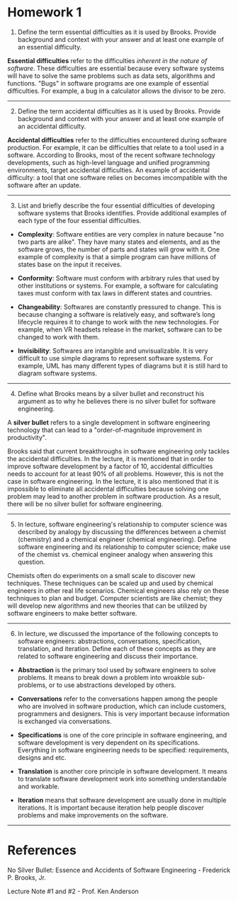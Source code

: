 # Homework 1
1. Define the term essential difficulties as it is used by Brooks. Provide background and context with your answer and at least one example of an essential difficulty.

  **Essential difficulties** refer to the difficulties *inherent in the nature of software*. These difficulties are essential because every software systems will have to solve the same problems such as data sets, algorithms and functions. "Bugs" in software programs are one example of essential difficulties. For example, a bug in a calculator allows the divisor to be zero. 

---

2. Define the term accidental difficulties as it is used by Brooks. Provide background and context with your answer and at least one example of an accidental difficulty.

  **Accidental difficulties** refer to the difficulties encountered during software production. For example, it can be difficulties that relate to a tool used in a software. According to Brooks, most of the recent software technology developments, such as high-level language and unified programming environments, target accidental difficulties. An example of accidental difficulty: a tool that one software relies on becomes imcompatible with the software after an update.

---

3. List and briefly describe the four essential difficulties of developing software systems that Brooks identifies. Provide additional examples of each type of the four essential difficulties.

* **Complexity**: Software entities are very complex in nature because "no two parts are alike". They have many states and elements, and as the software grows, the number of parts and states will grow with it. One example of complexity is that a simple program can have millions of states base on the input it receives.

* **Conformity**: Software must conform with arbitrary rules that used by other institutions or systems. For example, a software for calculating taxes must conform with tax laws in different states and countries.

* **Changeability**: Softwares are constantly pressured to change. This is because changing a software is relatively easy, and software’s long lifecycle requires it to change to work with the new technologies. For example, when VR headsets release in the market, software can to be changed to work with them.

* **Invisibility**: Softwares are intangible and unvisualizable. It is very difficult to use simple diagrams to represent software systems. For example, UML has many different types of diagrams but it is still hard to diagram software systems. 

---

4. Define what Brooks means by a silver bullet and reconstruct his argument as to why he believes there is no silver bullet for software engineering.

  A **silver bullet** refers to a single development in software engineering technology that can lead to a "order-of-magnitude improvement in productivity".

  Brooks said that current breakthroughs in software engineering only tackles the accidental difficulties. In the lecture, it is mentioned that in order to improve software development by a factor of 10, accidental difficulties needs to account for at least 90% of all problems. However, this is not the case in software engineering. In the lecture, it is also mentioned that it is impossible to eliminate all accidental difficulties because solving one problem may lead to another problem in software production. As a result, there will be no silver bullet for software engineering.

---

5. In lecture, software engineering's relationship to computer science was described by analogy by discussing the differences between a chemist (chemistry) and a chemical engineer (chemical engineering). Define software engineering and its relationship to computer science; make use of the chemist vs. chemical engineer analogy when answering this question.

  Chemists often do experiments on a small scale to discover new techniques. These techniques can be scaled up and used by chemical engineers in other real life scenarios. Chemical engineers also rely on these techniques to plan and budget. Computer scientists are like chemist; they will develop new algorithms and new theories that can be utilized by software engineers to make better software.

---

6. In lecture, we discussed the importance of the following concepts to software engineers: abstractions, conversations, specification, translation, and iteration. Define each of these concepts as they are related to software engineering and discuss their importance.

* **Abstraction** is the primary tool used by software engineers to solve problems. It means to break down a problem into wroakble sub-problems, or to use abstractions developed by others.

* **Conversations** refer to the conversations happen among the people who are involved in software production, which can include customers, programmers and designers. This is very important because information is exchanged via conversations.

* **Specifications** is one of the core principle in software engineering, and software development is very dependent on its specifications. Everything in software engineering needs to be specified: requirements, designs and etc. 

* **Translation** is another core principle in software development. It means to translate software development work into something understandable and workable. 

* **Iteration** means that software development are usually done in multiple iterations. It is important because iteration help people discover problems and make improvements on the software.

---
# References

No Silver Bullet: Essence and Accidents of Software Engineering - Frederick P. Brooks, Jr.

Lecture Note #1 and #2 - Prof. Ken Anderson
